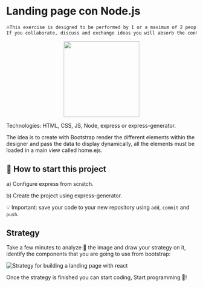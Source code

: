 # Landing page con Node.js

```txt
🔥This exercise is designed to be performed by 1 or a maximum of 2 people.
If you collaborate, discuss and exchange ideas you will absorb the content more quickly.
```

<p align="center">
  <img height="200" src="https://github.com/breatheco-de/exercise-landing-page-with-react/blob/master/preview.gif?raw=true" />
</p>

Technologies: HTML, CSS, JS, Node, express or express-generator.

The idea is to create with Bootstrap render the different elements within the designer and pass the data to display dynamically, all the elements must be loaded in a main view called home.ejs.


## 🌱 How to start this project

a) Configure express from scratch.

b) Create the project using express-generator.

💡 Important: save your code to your new repository using `add`, `commit` and `push`.

## Strategy

Take a few minutes to analyze 🤯 the image and draw your strategy on it, identify the components that you are going to use from bootstrap:

![Strategy for building a landing page with react](https://github.com/breatheco-de/exercise-landing-page-with-react/blob/master/strategy.gif?raw=true)

Once the strategy is finished you can start coding,
Start programming 🎊!

